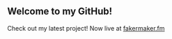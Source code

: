 ## Welcome to my GitHub!

Check out my latest project! Now live at [fakermaker.fm](https://fakermaker.fm)
